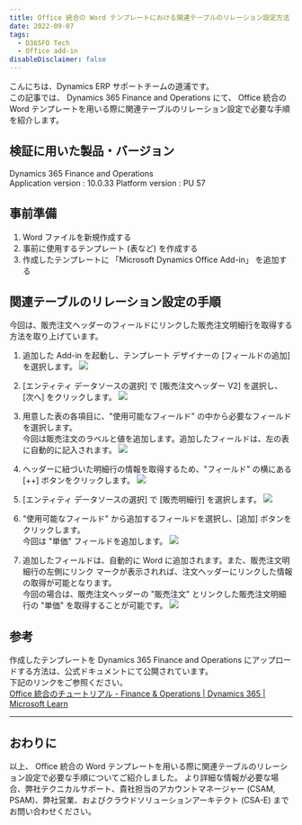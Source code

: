 ```yaml
---
title: Office 統合の Word テンプレートにおける関連テーブルのリレーション設定方法
date: 2022-09-07
tags:
  - D365FO Tech
  - Office add-in
disableDisclaimer: false
---
```


こんにちは、Dynamics ERP サポートチームの道浦です。  
この記事では、 Dynamics 365 Finance and Operations にて、 Office 統合の Word テンプレートを用いる際に関連テーブルのリレーション設定で必要な手順を紹介します。

<!-- more -->
## 検証に用いた製品・バージョン
Dynamics 365 Finance and Operations      
Application version : 10.0.33
Platform version : PU 57

## 事前準備
1. Word ファイルを新規作成する
1. 事前に使用するテンプレート (表など) を作成する
1. 作成したテンプレートに 「Microsoft Dynamics Office Add-in」 を追加する


## 関連テーブルのリレーション設定の手順

今回は、販売注文ヘッダーのフィールドにリンクした販売注文明細行を取得する方法を取り上げています。  


1. 追加した Add-in を起動し、テンプレート デザイナーの [フィールドの追加] を選択します。
    ![](./how-to-set-related-tables-for-office-addin-using-word/step1.png)

1. [エンティティ データソースの選択] で [販売注文ヘッダー V2] を選択し、[次へ] をクリックします。
    ![](./how-to-set-related-tables-for-office-addin-using-word/step2.png)

1. 用意した表の各項目に、"使用可能なフィールド" の中から必要なフィールドを選択します。  
   今回は販売注文のラベルと値を追加します。追加したフィールドは、左の表に自動的に記入されます。
    ![](./how-to-set-related-tables-for-office-addin-using-word/step3.png)

1.  ヘッダーに紐づいた明細行の情報を取得するため、"フィールド" の横にある [++] ボタンをクリックします。
    ![](./how-to-set-related-tables-for-office-addin-using-word/step4.png)

1. [エンティティ データソースの選択] で [販売明細行] を選択します。
    ![](./how-to-set-related-tables-for-office-addin-using-word/step5.png)


6. "使用可能なフィールド" から追加するフィールドを選択し、[追加] ボタンをクリックします。  
今回は "単価" フィールドを追加します。
    ![](./how-to-set-related-tables-for-office-addin-using-word/step6.png)


7. 追加したフィールドは、自動的に Word に追加されます。また、販売注文明細行の左側にリンク マークが表示されれば、注文ヘッダーにリンクした情報の取得が可能となります。  
今回の場合は、販売注文ヘッダーの "販売注文" とリンクした販売注文明細行の "単価" を取得することが可能です。
    ![](./how-to-set-related-tables-for-office-addin-using-word/step7.png)


## 参考
作成したテンプレートを Dynamics 365 Finance and Operations にアップロードする方法は、公式ドキュメントにて公開されています。  
下記のリンクをご参照ください。  
[Office 統合のチュートリアル - Finance & Operations | Dynamics 365 | Microsoft Learn](https://learn.microsoft.com/ja-jp/dynamics365/fin-ops-core/dev-itpro/office-integration/office-integration-tutorial?context=%2Fdynamics365%2Fcontext%2Fcommerce)

---
## おわりに  

以上、 Office 統合の Word テンプレートを用いる際に関連テーブルのリレーション設定で必要な手順についてご紹介しました。
より詳細な情報が必要な場合、弊社テクニカルサポート、貴社担当のアカウントマネージャー (CSAM, PSAM)、弊社営業、およびクラウドソリューションアーキテクト (CSA-E) までお問い合わせください。